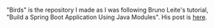 "Birds" is the repository I made as I was following
Bruno Leite's tutorial,
"Build a Spring Boot Application Using Java Modules".
His post is
[here](https://developer.okta.com/blog/2020/07/27/spring-boot-using-java-modules#create-the-persistence-module).
